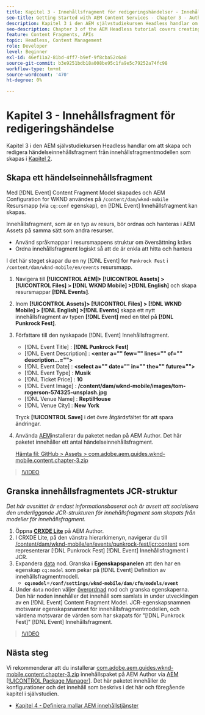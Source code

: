 ```yaml
---
title: Kapitel 3 - Innehållsfragment för redigeringshändelser - Innehållstjänster
seo-title: Getting Started with AEM Content Services - Chapter 3 - Authoring Event Content Fragments
description: Kapitel 3 i den AEM självstudiekursen Headless handlar om att skapa och redigera händelseinnehållsfragment från innehållsfragmentmodellen som skapas i kapitel 2.
seo-description: Chapter 3 of the AEM Headless tutorial covers creating and authoring Event Content Fragments from the Content Fragment Model created in Chapter 2.
feature: Content Fragments, APIs
topic: Headless, Content Management
role: Developer
level: Beginner
exl-id: 46ef11a2-81bd-4ff7-b9ef-9f8cba52c6a8
source-git-commit: b3e9251bdb18a008be95c1fa9e5c79252a74fc98
workflow-type: tm+mt
source-wordcount: '470'
ht-degree: 0%

---
```


# Kapitel 3 - Innehållsfragment för redigeringshändelse

Kapitel 3 i den AEM självstudiekursen Headless handlar om att skapa och redigera händelseinnehållsfragment från innehållsfragmentmodellen som skapas i [Kapitel 2](./chapter-2.md).

## Skapa ett händelseinnehållsfragment

Med [!DNL Event] Content Fragment Model skapades och AEM Configuration for WKND användes på `/content/dam/wknd-mobile` Resursmapp (via `cq:conf` egenskap), en [!DNL Event] Innehållsfragment kan skapas.

Innehållsfragment, som är en typ av resurs, bör ordnas och hanteras i AEM Assets på samma sätt som andra resurser.

* Använd språkmappar i resursmappens struktur om översättning krävs
* Ordna innehållsfragment logiskt så att de är enkla att hitta och hantera

I det här steget skapar du en ny [!DNL Event] for `Punkrock Fest` i `/content/dam/wknd-mobile/en/events` resursmapp.

1. Navigera till **[!UICONTROL AEM]> [!UICONTROL Assets] > [!UICONTROL Files] > [!DNL WKND Mobile] >[!DNL English]** och skapa resursmappar **[!DNL Events]**.
1. Inom **[!UICONTROL Assets]> [!UICONTROL Files] > [!DNL WKND Mobile] > [!DNL English] >[!DNL Events]** skapa ett nytt innehållsfragment av typen **[!DNL Event]** med en titel på **[!DNL Punkrock Fest]**.
1. Författare till den nyskapade [!DNL Event] Innehållsfragment.

   * [!DNL Event Title] : **[!DNL Punkrock Fest]**
   * [!DNL Event Description] : **&lt;enter a=&quot;&quot; few=&quot;&quot; lines=&quot;&quot; of=&quot;&quot; description...=&quot;&quot;>**
   * [!DNL Event Date] : **&lt;select a=&quot;&quot; date=&quot;&quot; in=&quot;&quot; the=&quot;&quot; future=&quot;&quot;>**
   * [!DNL Event Type] : **Musik**
   * [!DNL Ticket Price] : **10**
   * [!DNL Event Image] : **/content/dam/wknd-mobile/images/tom-rogerson-574325-unsplash.jpg**
   * [!DNL Venue Name] : **ReptilHouse**
   * [!DNL Venue City] : **New York**

   Tryck **[!UICONTROL Save]** i det övre åtgärdsfältet för att spara ändringar.

1. Använda [AEM](http://localhost:4502/crx/packmgr/index.jsp)installerar du paketet nedan på AEM Author. Det här paketet innehåller ett antal händelseinnehållsfragment.

   [Hämta fil: GitHub > Assets > com.adobe.aem.guides.wknd-mobile.content.chapter-3.zip](https://github.com/adobe/aem-guides-wknd-mobile/releases/latest)

>[!VIDEO](https://video.tv.adobe.com/v/28338?quality=12&learn=on)

## Granska innehållsfragmentets JCR-struktur

*Det här avsnittet är endast informationsbaserat och är avsett att socialisera den underliggande JCR-strukturen för innehållsfragment som skapats från modeller för innehållsfragment.*

1. Öppna **[CRXDE Lite](http://localhost:4502/crx/de/index.jsp)** på AEM Author.
1. I CRXDE Lite, på den vänstra hierarkimenyn, navigerar du till [/content/dam/wknd-mobile/en/events/punkrock-fest/jcr:content](http://localhost:4502/crx/de/index.jsp#/content/dam/wknd-mobile/en/events/punkrock-fest/jcr:content) som representerar [!DNL Punkrock Fest] [!DNL Event] Innehållsfragment i JCR.
1. Expandera [data](http://localhost:4502/crx/de/index.jsp#/content/dam/wknd-mobile/en/events/punkrock-fest/jcr:content/data/master) nod.
Granska i **Egenskapspanelen** att den har en egenskap `cq:model` som pekar på [!DNL Event] Definition av innehållsfragmentmodell.
   * **`cq:model`**=**`/conf/settings/wknd-mobile/dam/cfm/models/event`**
1. Under `data` noden väljer [överordnad](http://localhost:4502/crx/de/index.jsp#/content/dam/wknd-mobile/en/events/punkrock-fest/jcr:content/data/master) nod och granska egenskaperna. Den här noden innehåller det innehåll som samlats in under utvecklingen av en [!DNL Event] Content Fragment Model. JCR-egenskapsnamnen motsvarar egenskapsnamnet för innehållsfragmentmodellen, och värdena motsvarar de värden som har skapats för &quot;[!DNL Punkrock Fest]&quot; [!DNL Event] Innehållsfragment.

>[!VIDEO](https://video.tv.adobe.com/v/28356?quality=12&learn=on)

## Nästa steg

Vi rekommenderar att du installerar [com.adobe.aem.guides.wknd-mobile.content.chapter-3.zip](https://github.com/adobe/aem-guides-wknd-mobile/releases/latest) innehållspaket på AEM Author via [AEM [!UICONTROL Package Manager]](http://localhost:4502/crx/packmgr/index.jsp). Det här paketet innehåller de konfigurationer och det innehåll som beskrivs i det här och föregående kapitel i självstudien.

* [Kapitel 4 - Definiera mallar AEM innehållstjänster](./chapter-4.md)
